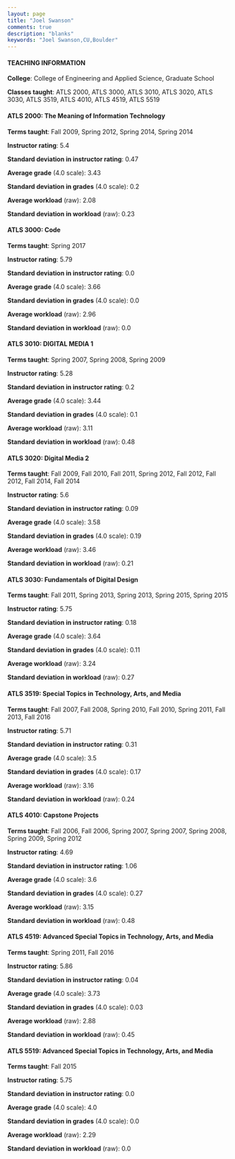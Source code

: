 ```yaml
---
layout: page
title: "Joel Swanson" 
comments: true
description: "blanks"
keywords: "Joel Swanson,CU,Boulder"
---
```

<head>
<script src="https://ajax.googleapis.com/ajax/libs/jquery/2.1.3/jquery.min.js"></script>
<script src="https://dl.dropboxusercontent.com/s/pc42nxpaw1ea4o9/highcharts.js?dl=0"></script>
<!-- <script src="../assets/js/highcharts.js"></script> -->
<style type="text/css">@font-face {
	font-family: "Bebas Neue";
	src: url(https://www.filehosting.org/file/details/544349/BebasNeue Regular.otf) format("opentype");
	}
	h1.Bebas { 
		font-family: "Bebas Neue", Verdana, Tahoma;
	}
</style>
</head>
	   
#### TEACHING INFORMATION

**College**: College of Engineering and Applied Science, Graduate School

**Classes taught**: ATLS 2000, ATLS 3000, ATLS 3010, ATLS 3020, ATLS 3030, ATLS 3519, ATLS 4010, ATLS 4519, ATLS 5519

#### ATLS 2000: The Meaning of Information Technology

**Terms taught**: Fall 2009, Spring 2012, Spring 2014, Spring 2014

**Instructor rating**: 5.4

**Standard deviation in instructor rating**: 0.47

**Average grade** (4.0 scale): 3.43

**Standard deviation in grades** (4.0 scale): 0.2

**Average workload** (raw): 2.08

**Standard deviation in workload** (raw): 0.23

#### ATLS 3000: Code

**Terms taught**: Spring 2017

**Instructor rating**: 5.79

**Standard deviation in instructor rating**: 0.0

**Average grade** (4.0 scale): 3.66

**Standard deviation in grades** (4.0 scale): 0.0

**Average workload** (raw): 2.96

**Standard deviation in workload** (raw): 0.0

#### ATLS 3010: DIGITAL MEDIA 1

**Terms taught**: Spring 2007, Spring 2008, Spring 2009

**Instructor rating**: 5.28

**Standard deviation in instructor rating**: 0.2

**Average grade** (4.0 scale): 3.44

**Standard deviation in grades** (4.0 scale): 0.1

**Average workload** (raw): 3.11

**Standard deviation in workload** (raw): 0.48

#### ATLS 3020: Digital Media 2

**Terms taught**: Fall 2009, Fall 2010, Fall 2011, Spring 2012, Fall 2012, Fall 2012, Fall 2014, Fall 2014

**Instructor rating**: 5.6

**Standard deviation in instructor rating**: 0.09

**Average grade** (4.0 scale): 3.58

**Standard deviation in grades** (4.0 scale): 0.19

**Average workload** (raw): 3.46

**Standard deviation in workload** (raw): 0.21

#### ATLS 3030: Fundamentals of Digital Design

**Terms taught**: Fall 2011, Spring 2013, Spring 2013, Spring 2015, Spring 2015

**Instructor rating**: 5.75

**Standard deviation in instructor rating**: 0.18

**Average grade** (4.0 scale): 3.64

**Standard deviation in grades** (4.0 scale): 0.11

**Average workload** (raw): 3.24

**Standard deviation in workload** (raw): 0.27

#### ATLS 3519: Special Topics in Technology, Arts, and Media

**Terms taught**: Fall 2007, Fall 2008, Spring 2010, Fall 2010, Spring 2011, Fall 2013, Fall 2016

**Instructor rating**: 5.71

**Standard deviation in instructor rating**: 0.31

**Average grade** (4.0 scale): 3.5

**Standard deviation in grades** (4.0 scale): 0.17

**Average workload** (raw): 3.16

**Standard deviation in workload** (raw): 0.24

#### ATLS 4010: Capstone Projects

**Terms taught**: Fall 2006, Fall 2006, Spring 2007, Spring 2007, Spring 2008, Spring 2009, Spring 2012

**Instructor rating**: 4.69

**Standard deviation in instructor rating**: 1.06

**Average grade** (4.0 scale): 3.6

**Standard deviation in grades** (4.0 scale): 0.27

**Average workload** (raw): 3.15

**Standard deviation in workload** (raw): 0.48

#### ATLS 4519: Advanced Special Topics in Technology, Arts, and Media

**Terms taught**: Spring 2011, Fall 2016

**Instructor rating**: 5.86

**Standard deviation in instructor rating**: 0.04

**Average grade** (4.0 scale): 3.73

**Standard deviation in grades** (4.0 scale): 0.03

**Average workload** (raw): 2.88

**Standard deviation in workload** (raw): 0.45

#### ATLS 5519: Advanced Special Topics in Technology, Arts, and Media

**Terms taught**: Fall 2015

**Instructor rating**: 5.75

**Standard deviation in instructor rating**: 0.0

**Average grade** (4.0 scale): 4.0

**Standard deviation in grades** (4.0 scale): 0.0

**Average workload** (raw): 2.29

**Standard deviation in workload** (raw): 0.0

